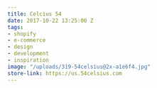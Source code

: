 ```yaml
---
title: Celcius 54
date: 2017-10-22 13:25:00 Z
tags:
- shopify
- e-commerce
- design
- development
- inspiration
image: "/uploads/319-54celsius@2x-a1e6f4.jpg"
store-link: https://us.54celsius.com
---
```


